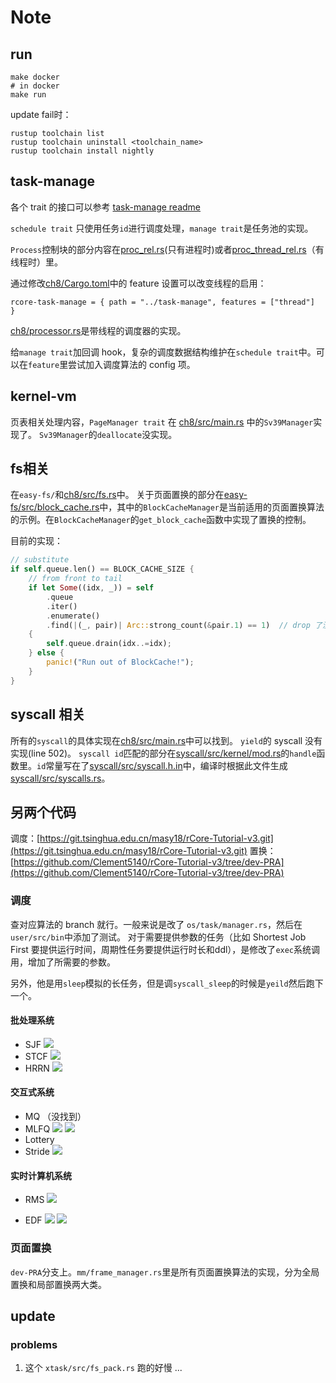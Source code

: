 # Note
## run
```shell
make docker
# in docker
make run
```

update fail时：
```shell
rustup toolchain list
rustup toolchain uninstall <toolchain_name>
rustup toolchain install nightly
```

## task-manage
各个 trait 的接口可以参考 [task-manage readme](task-manage/README.md)

`schedule trait` 只使用任务`id`进行调度处理，`manage trait`是任务池的实现。

`Process`控制块的部分内容在[proc_rel.rs](task-manage/src/proc_rel.rs)(只有进程时)或者[proc_thread_rel.rs](task-manage/src/proc_thread_rel.rs)（有线程时）里。

通过修改[ch8/Cargo.toml](ch8/Cargo.toml)中的 feature 设置可以改变线程的启用：
```
rcore-task-manage = { path = "../task-manage", features = ["thread"]  }
```

[ch8/processor.rs](ch8/src/processor.rs)是带线程的调度器的实现。

给`manage trait`加回调 hook，复杂的调度数据结构维护在`schedule trait`中。可以在`feature`里尝试加入调度算法的 config 项。

## kernel-vm
页表相关处理内容，`PageManager trait` 在 [ch8/src/main.rs](ch8/src/main.rs) 中的`Sv39Manager`实现了。
`Sv39Manager`的`deallocate`没实现。

## fs相关
在`easy-fs/`和[ch8/src/fs.rs](ch8/src/fs.rs)中。
关于页面置换的部分在[easy-fs/src/block_cache.rs](easy-fs/src/block_cache.rs)中，其中的`BlockCacheManager`是当前适用的页面置换算法的示例。在`BlockCacheManager`的`get_block_cache`函数中实现了置换的控制。

目前的实现：
```rust
// substitute
if self.queue.len() == BLOCK_CACHE_SIZE {
    // from front to tail
    if let Some((idx, _)) = self
        .queue
        .iter()
        .enumerate()
        .find(|(_, pair)| Arc::strong_count(&pair.1) == 1)  // drop 了没有 proc 引用的 block
    {
        self.queue.drain(idx..=idx);
    } else {
        panic!("Run out of BlockCache!");
    }
}
```

## syscall 相关
所有的`syscall`的具体实现在[ch8/src/main.rs](ch8/src/main.rs)中可以找到。
`yield`的 syscall 没有实现(line 502)。
`syscall id`匹配的部分在[syscall/src/kernel/mod.rs](syscall/src/kernel/mod.rs)的`handle`函数里。`id`常量写在了[syscall/src/syscall.h.in](syscall/src/syscall.h.in)中，编译时根据此文件生成[syscall/src/syscalls.rs](syscall/src/syscalls.rs)。

## 另两个代码
调度：[https://git.tsinghua.edu.cn/masy18/rCore-Tutorial-v3.git](https://git.tsinghua.edu.cn/masy18/rCore-Tutorial-v3.git)
置换：[https://github.com/Clement5140/rCore-Tutorial-v3/tree/dev-PRA](https://github.com/Clement5140/rCore-Tutorial-v3/tree/dev-PRA)

### 调度
查对应算法的 branch 就行。一般来说是改了 `os/task/manager.rs`，然后在`user/src/bin`中添加了测试。
对于需要提供参数的任务（比如 Shortest Job First 要提供运行时间，周期性任务要提供运行时长和ddl），是修改了`exec`系统调用，增加了所需要的参数。

另外，他是用`sleep`模拟的长任务，但是调`syscall_sleep`的时候是`yeild`然后跑下一个。

#### 批处理系统
* SJF
![](img/sjf_test.png)
* STCF
![](img/stcf_test.png)
* HRRN
![](img/hrrn_test.png)

#### 交互式系统
* MQ （没找到）
* MLFQ
![](img/mlfq_test1.png)
![](img/mlfq_test2.png)
* Lottery
* Stride
![](img/stride_test.png)

#### 实时计算机系统
* RMS
![](img/rms_test.png)

* EDF
![](img/edf_test1.png)
![](img/edf_test2.png)

### 页面置换
`dev-PRA`分支上。`mm/frame_manager.rs`里是所有页面置换算法的实现，分为全局置换和局部置换两大类。

## update
### problems
1. 这个 `xtask/src/fs_pack.rs` 跑的好慢 ... 